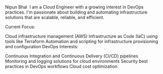 Nipun Bhal ‍
I am a Cloud Engineer with a growing interest in DevOps practices. I'm passionate about building and automating infrastructure solutions that are scalable, reliable, and efficient.

Current Focus:

Cloud infrastructure management (AWS)
Infrastructure as Code (IaC) using tools like Terraform
Automation and scripting for infrastructure provisioning and configuration
DevOps Interests:

Continuous Integration and Continuous Delivery (CI/CD) pipelines
Monitoring and logging solutions for cloud environments
Security best practices in DevOps workflows
Cloud cost optimization
